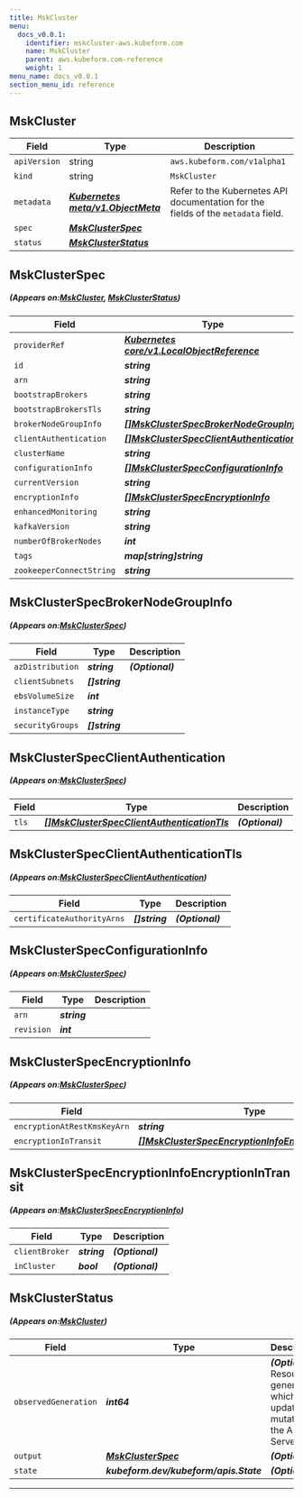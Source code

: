 ```yaml
---
title: MskCluster
menu:
  docs_v0.0.1:
    identifier: mskcluster-aws.kubeform.com
    name: MskCluster
    parent: aws.kubeform.com-reference
    weight: 1
menu_name: docs_v0.0.1
section_menu_id: reference
---
```


## MskCluster
| Field | Type | Description |
| ------ | ----- | ----------- |
| `apiVersion` | string | `aws.kubeform.com/v1alpha1` |
|    `kind` | string | `MskCluster` |
| `metadata` | ***[Kubernetes meta/v1.ObjectMeta](https://kubernetes.io/docs/reference/generated/kubernetes-api/v1.13/#objectmeta-v1-meta)***|Refer to the Kubernetes API documentation for the fields of the `metadata` field.|
| `spec` | ***[MskClusterSpec](#MskClusterSpec)***||
| `status` | ***[MskClusterStatus](#MskClusterStatus)***||
## MskClusterSpec
##### (Appears on:[MskCluster](#MskCluster), [MskClusterStatus](#MskClusterStatus))
| Field | Type | Description |
| ------ | ----- | ----------- |
| `providerRef` | ***[Kubernetes core/v1.LocalObjectReference](https://kubernetes.io/docs/reference/generated/kubernetes-api/v1.13/#localobjectreference-v1-core)***||
| `id` | ***string***||
| `arn` | ***string***| ***(Optional)*** |
| `bootstrapBrokers` | ***string***| ***(Optional)*** |
| `bootstrapBrokersTls` | ***string***| ***(Optional)*** |
| `brokerNodeGroupInfo` | ***[[]MskClusterSpecBrokerNodeGroupInfo](#MskClusterSpecBrokerNodeGroupInfo)***||
| `clientAuthentication` | ***[[]MskClusterSpecClientAuthentication](#MskClusterSpecClientAuthentication)***| ***(Optional)*** |
| `clusterName` | ***string***||
| `configurationInfo` | ***[[]MskClusterSpecConfigurationInfo](#MskClusterSpecConfigurationInfo)***| ***(Optional)*** |
| `currentVersion` | ***string***| ***(Optional)*** |
| `encryptionInfo` | ***[[]MskClusterSpecEncryptionInfo](#MskClusterSpecEncryptionInfo)***| ***(Optional)*** |
| `enhancedMonitoring` | ***string***| ***(Optional)*** |
| `kafkaVersion` | ***string***||
| `numberOfBrokerNodes` | ***int***||
| `tags` | ***map[string]string***| ***(Optional)*** |
| `zookeeperConnectString` | ***string***| ***(Optional)*** |
## MskClusterSpecBrokerNodeGroupInfo
##### (Appears on:[MskClusterSpec](#MskClusterSpec))
| Field | Type | Description |
| ------ | ----- | ----------- |
| `azDistribution` | ***string***| ***(Optional)*** |
| `clientSubnets` | ***[]string***||
| `ebsVolumeSize` | ***int***||
| `instanceType` | ***string***||
| `securityGroups` | ***[]string***||
## MskClusterSpecClientAuthentication
##### (Appears on:[MskClusterSpec](#MskClusterSpec))
| Field | Type | Description |
| ------ | ----- | ----------- |
| `tls` | ***[[]MskClusterSpecClientAuthenticationTls](#MskClusterSpecClientAuthenticationTls)***| ***(Optional)*** |
## MskClusterSpecClientAuthenticationTls
##### (Appears on:[MskClusterSpecClientAuthentication](#MskClusterSpecClientAuthentication))
| Field | Type | Description |
| ------ | ----- | ----------- |
| `certificateAuthorityArns` | ***[]string***| ***(Optional)*** |
## MskClusterSpecConfigurationInfo
##### (Appears on:[MskClusterSpec](#MskClusterSpec))
| Field | Type | Description |
| ------ | ----- | ----------- |
| `arn` | ***string***||
| `revision` | ***int***||
## MskClusterSpecEncryptionInfo
##### (Appears on:[MskClusterSpec](#MskClusterSpec))
| Field | Type | Description |
| ------ | ----- | ----------- |
| `encryptionAtRestKmsKeyArn` | ***string***| ***(Optional)*** |
| `encryptionInTransit` | ***[[]MskClusterSpecEncryptionInfoEncryptionInTransit](#MskClusterSpecEncryptionInfoEncryptionInTransit)***| ***(Optional)*** |
## MskClusterSpecEncryptionInfoEncryptionInTransit
##### (Appears on:[MskClusterSpecEncryptionInfo](#MskClusterSpecEncryptionInfo))
| Field | Type | Description |
| ------ | ----- | ----------- |
| `clientBroker` | ***string***| ***(Optional)*** |
| `inCluster` | ***bool***| ***(Optional)*** |
## MskClusterStatus
##### (Appears on:[MskCluster](#MskCluster))
| Field | Type | Description |
| ------ | ----- | ----------- |
| `observedGeneration` | ***int64***| ***(Optional)*** Resource generation, which is updated on mutation by the API Server.|
| `output` | ***[MskClusterSpec](#MskClusterSpec)***| ***(Optional)*** |
| `state` | ***kubeform.dev/kubeform/apis.State***| ***(Optional)*** |
---
